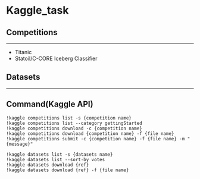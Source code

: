 # Kaggle_task

## Competitions
-----
* Titanic
* Statoil/C-CORE Iceberg Classifier


## Datasets
-----


## Command(Kaggle API)
```
!kaggle competitions list -s {competition name}
!kaggle competitions list --category gettingStarted
!kaggle competitions download -c {competition name}
!kaggle competitions download {competition name} -f {file name}
!kaggle competitions submit -c {competition name} -f {file name} -m "{message}"

!kaggle datasets list -s {datasets name}
!kaggle datasets list --sort-by votes
!kaggle datasets download {ref}
!kaggle datasets download {ref} -f {file name}
```
